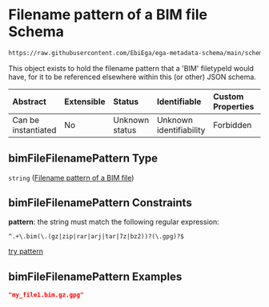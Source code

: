 # Filename pattern of a BIM file Schema

```txt
https://raw.githubusercontent.com/EbiEga/ega-metadata-schema/main/schemas/EGA.common-definitions.json#/$defs/bimFileFilenamePattern
```

This object exists to hold the filename pattern that a 'BIM' filetypeId would have, for it to be referenced elsewhere within this (or other) JSON schema.

| Abstract            | Extensible | Status         | Identifiable            | Custom Properties | Additional Properties | Access Restrictions | Defined In                                                                                           |
| :------------------ | :--------- | :------------- | :---------------------- | :---------------- | :-------------------- | :------------------ | :--------------------------------------------------------------------------------------------------- |
| Can be instantiated | No         | Unknown status | Unknown identifiability | Forbidden         | Allowed               | none                | [EGA.common-definitions.json\*](../../../schemas/EGA.common-definitions.json "open original schema") |

## bimFileFilenamePattern Type

`string` ([Filename pattern of a BIM file](ega-4-defs-filename-pattern-of-a-bim-file.md))

## bimFileFilenamePattern Constraints

**pattern**: the string must match the following regular expression:&#x20;

```regexp
^.+\.bim(\.(gz|zip|rar|arj|tar|7z|bz2))?(\.gpg)?$
```

[try pattern](https://regexr.com/?expression=%5E.%2B%5C.bim\(%5C.\(gz%7Czip%7Crar%7Carj%7Ctar%7C7z%7Cbz2\)\)%3F\(%5C.gpg\)%3F%24 "try regular expression with regexr.com")

## bimFileFilenamePattern Examples

```json
"my_file1.bim.gz.gpg"
```
